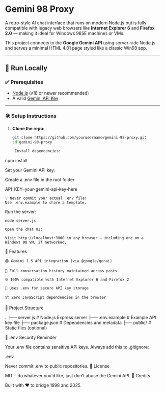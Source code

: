 # Gemini 98 Proxy

A retro-style AI chat interface that runs on modern Node.js but is fully compatible with legacy web browsers like **Internet Explorer 6** and **Firefox 2.0** — making it ideal for Windows 98SE machines or VMs.

This project connects to the **Google Gemini API** using server-side Node.js and serves a minimal HTML 4.01 page styled like a classic Win98 app.

---

## 🚀 Run Locally

### ✅ Prerequisites

- [Node.js](https://nodejs.org/) (v18 or newer recommended)
- A valid [Gemini API Key](https://aistudio.google.com/app/apikey)

---

### 🛠️ Setup Instructions

1. **Clone the repo:**

   ```bash
   git clone https://github.com/yourusername/gemini-98-proxy.git
   cd gemini-98-proxy

    Install dependencies:
   ```

npm install

Set your Gemini API key:

Create a .env file in the root folder:

API_KEY=your-gemini-api-key-here

    💡 Never commit your actual .env file!
    Use .env.example to share a template.

Run the server:

    node server.js

    Open the chat UI:

    Visit http://localhost:3000 in any browser — including one on a Windows 98 VM, if networked.

🧠 Features

    🟢 Gemini 1.5 API integration (via @google/genai)

    🧵 Full conversation history maintained across posts

    🌐 100% compatible with Internet Explorer 6 and Firefox 2

    🔐 Uses .env for secure API key storage

    📦 Zero JavaScript dependencies in the browser

📁 Project Structure

.
├── server.js # Node.js Express server
├── .env.example # Example API key file
├── package.json # Dependencies and metadata
├── public/ # Static files (optional)

🛑 .env Security Reminder

Your .env file contains sensitive API keys. Always add this to .gitignore:

.env

Never commit .env to public repositories.
📜 License

MIT – do whatever you'd like, just don't abuse the Gemini API.
🙏 Credits

Built with ❤️ to bridge 1998 and 2025.
